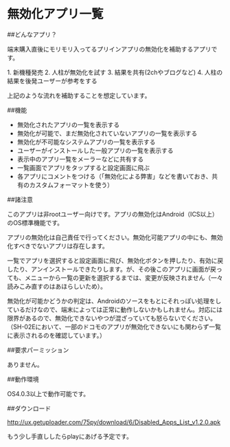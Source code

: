 # 無効化アプリ一覧

##どんなアプリ？
<p>端末購入直後にモリモリ入ってるプリインアプリの無効化を補助するアプリです。</p>
1. 新機種発売
2. 人柱が無効化を試す
3. 結果を共有(2chやブログなど)
4. 人柱の結果を後発ユーザーが参考をする

<p>上記のような流れを補助することを想定しています。</p>

##機能
- 無効化されたアプリの一覧を表示する
- 無効化が可能で、まだ無効化されていないアプリの一覧を表示する
- 無効化が不可能なシステムアプリの一覧を表示する
- ユーザーがインストールした一般アプリの一覧を表示する
- 表示中のアプリ一覧をメーラーなどに共有する
- 一覧画面でアプリをタップすると設定画面に飛ぶ
- 各アプリにコメントをつける（「無効化による弊害」などを書いておき、共有のカスタムフォーマットを使う）

##諸注意

<p>このアプリは非rootユーザー向けです。アプリの無効化はAndroid（ICS以上）のOS標準機能です。</p>

<p>アプリの無効化は自己責任で行ってください。無効化可能アプリの中にも、無効化すべきでないアプリは存在します。</p>

<p>一覧でアプリを選択すると設定画面に飛び、無効化ボタンを押したり、有効に戻したり、アンインストールできたりします。が、その後このアプリに画面が戻っても、メニューから一覧の更新を選択するまでは、変更が反映されません（一々読みこみ直すのはあほらしいため）。</p>

<p>無効化が可能かどうかの判定は、Androidのソースをもとにそれっぽい処理をしているだけなので、端末によっては正常に動作しないかもしれません。対応には限界があるので、無効化できないやつが混ざっていても怒らないでください。（SH-02Eにおいて、一部のドコモのアプリが無効化できないにも関わらず一覧に表示されるのを確認しています。）</p>

##要求パーミッション

<p>ありません。</p>

##動作環境

<p>OS4.0.3以上で動作可能です。</p>

##ダウンロード

http://ux.getuploader.com/75py/download/6/Disabled_Apps_List_v1.2.0.apk

<p>もう少し手直ししたらplayにあげる予定です。</p>

